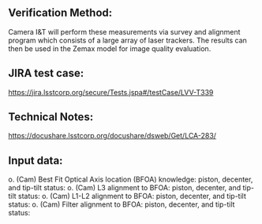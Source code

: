 Verification Method:
---

Camera I&T will perform these measurements via survey and alignment program which consists of a large array of laser trackers. The results can then be used in the Zemax model for image quality evaluation. 

JIRA test case:
---
https://jira.lsstcorp.org/secure/Tests.jspa#/testCase/LVV-T339

Technical Notes:
---
https://docushare.lsstcorp.org/docushare/dsweb/Get/LCA-283/

Input data:
---
o. (Cam) Best Fit Optical Axis location (BFOA) knowledge: piston, decenter, and tip-tilt
	status: 
o. (Cam) L3 alignment to BFOA: piston, decenter, and tip-tilt
	status:
o. (Cam) L1-L2 alignment to BFOA: piston, decenter, and tip-tilt
        status:
o. (Cam) Filter alignment to BFOA: piston, decenter, and tip-tilt
        status:

